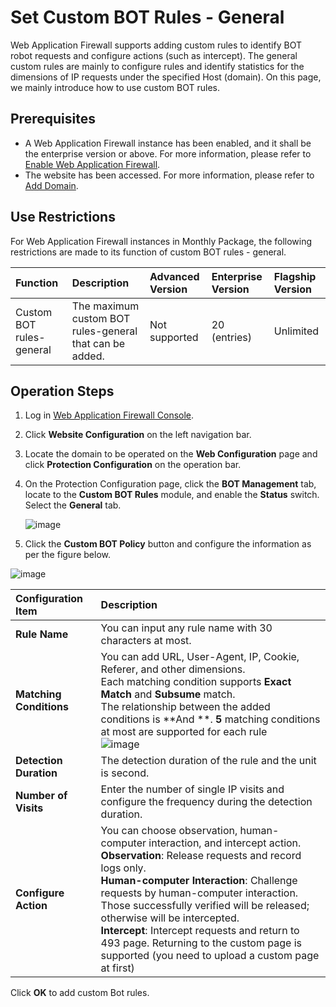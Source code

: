 # Set Custom BOT Rules - General

Web Application Firewall supports adding custom rules to identify BOT robot requests and configure actions (such as intercept). The general custom rules are mainly to configure rules and identify statistics for the dimensions of IP requests under the specified Host (domain). On this page, we mainly introduce how to use custom BOT rules.

## Prerequisites

- A Web Application Firewall instance has been enabled, and it shall be the enterprise version or above. For more information, please refer to [Enable Web Application Firewall](https://docs.jdcloud.com/en/web-application-firewall/purchase-process).
- The website has been accessed. For more information, please refer to [Add Domain](https://docs.jdcloud.com/en/web-application-firewall/step-1).

## Use Restrictions

For Web Application Firewall instances in Monthly Package, the following restrictions are made to its function of custom BOT rules - general.

| Function               | Description                                     | Advanced Version | Enterprise Version   | Flagship Version |
| :----------------- | :--------------------------------------- | :----- | :------- | :----- |
| Custom BOT rules-general | The maximum custom BOT rules-general that can be added.  | Not supported | 20 (entries) | Unlimited   |

## Operation Steps

1. Log in [Web Application Firewall Console](https://cloudwaf-console.jdcloud.com/overview/business).

2. Click **Website Configuration** on the left navigation bar.

3. Locate the domain to be operated on the **Web Configuration** page and click **Protection Configuration** on the operation bar.

4. On the Protection Configuration page, click the **BOT Management** tab, locate to the **Custom BOT Rules** module, and enable the **Status** switch. Select the **General** tab.

   ![image](../../../../../image/WAF/protect-configure/33.Bot-Custom-Currency.png)

5. Click the **Custom BOT Policy** button and configure the information as per the figure below.

![image](../../../../../image/WAF/protect-configure/34.Bot-Custom-Currency-Add-Rule.png)

| Configuration Item       | Description                                                         |
| :----------- | :----------------------------------------------------------- |
| **Rule Name** | You can input any rule name with 30 characters at most.                           |
| **Matching Conditions** | You can add URL, User-Agent, IP, Cookie, Referer, and other dimensions. <br /> Each matching condition supports **Exact Match** and **Subsume** match. <br />The relationship between the added conditions is **And **. **5** matching conditions at most are supported for each rule<br />![image](../../../../../image/WAF/protect-configure/35.Bot-Custom-Currency-Condition.png) |
| **Detection Duration** | The detection duration of the rule and the unit is second.                                   |
| **Number of Visits** | Enter the number of single IP visits and configure the frequency during the detection duration.                 |
| **Configure Action** | You can choose observation, human-computer interaction, and intercept action. <br />**Observation**: Release requests and record logs only. <br />**Human-computer Interaction**: Challenge requests by human-computer interaction. Those successfully verified will be released; otherwise will be intercepted. <br />**Intercept**: Intercept requests and return to 493 page. Returning to the custom page is supported (you need to upload a custom page at first) |

Click **OK** to add custom Bot rules.